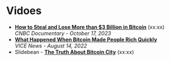 # Vidoes

- [**How to Steal and Lose More than $3 Billion in Bitcoin**](https://www.youtube.com/watch?v=3Nq3ye-QCyM) (xx:xx)
  <br/>_CNBC Documentary - October 17, 2023_
- [**What Happened When Bitcoin Made People Rich Quickly**](https://www.youtube.com/watch?v=2hZ-Q9QTL2s)
  <br/>_VICE News - August 14, 2022_
- Slidebean - [**The Truth About Bitcoin City**](https://www.youtube.com/watch?v=asmOZh-E8W0) (xx:xx)
